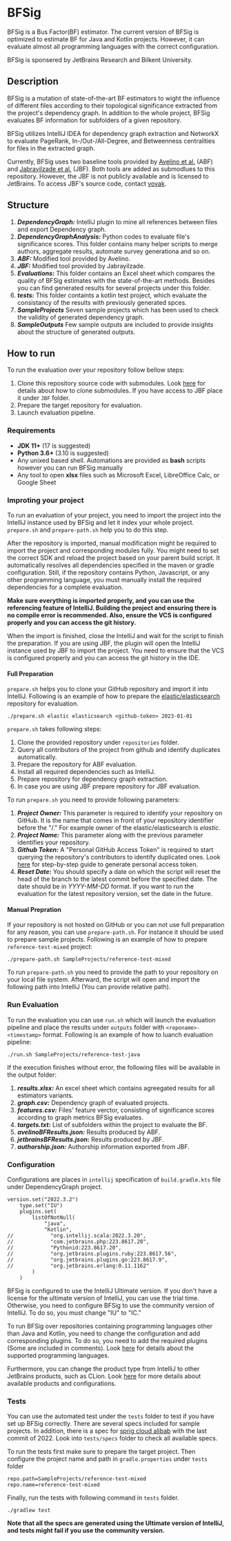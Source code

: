 # BFSig
BFSig is a Bus Factor(BF) estimator. The current version of BFSig is optimized to estimate BF for Java and Kotlin projects. However, it can evaluate almost all programming languages with the correct configuration.

BFSig is sponsered by JetBrains Research and Bilkent University.

## Description
BFSig is a mutation of state-of-the-art BF estimators to wight the influence of different files according to their topological significance extracted from the project's dependency graph. In addition to the whole project, BFSig evaluates BF information for subfolders of a given repository.

BFSig utilizes IntelliJ IDEA for dependency graph extraction and NetworkX to evaluate PageRank, In-/Out-/All-Degree, and Betweenness centralities for files in the extracted graph.

Currently, BFSig uses two baseline tools provided by [Avelino et al.](https://github.com/aserg-ufmg/Truck-Factor) (ABF) and [Jabrayilzade et al.](https://dl.acm.org/doi/abs/10.1145/3510457.3513082) (JBF). Both tools are added as submodlues to this repository. However, the JBF is not publicly available and is licensed to JetBrains. To access JBF's source code, contact [vovak](https://github.com/vovak).


## Structure
1. ***DependencyGraph:*** IntelliJ plugin to mine all references between files and export Dependency graph.
1. ***DependencyGraphAnalysis:*** Python codes to evaluate file's significance scores. This folder contains many helper scripts to merge authors, aggregate results, automate survey generationa and so on.
1. ***ABF:*** Modified tool provided by Avelino.
1. ***JBF:*** Modified tool provided by Jabrayilzade.
1. ***Evaluations:*** This folder contains an Excel sheet which compares the quality of BFSig estimates with the state-of-the-art methods. Besides you can find generated results for several projects under this folder.
1. ***tests:*** This folder containts a kotlin test project, which evaluate the consistancy of the results with previously generated spces.
1. ***SampleProjects*** Seven sample projects which has been used to check the validity of generated dependency graph.
1. ***SampleOutputs*** Few sample outputs are included to provide insights about the structure of generated outputs.

## How to run
To run the evaluation over your repository follow bellow steps:
1. Clone this repository source code with submodules. Look [here](https://git-scm.com/book/en/v2/Git-Tools-Submodules) for details about how to clone submodules. If you have access to JBF place it under `JBF` folder.
1. Prepare the target repository for evaluation.
1. Launch evaluation pipeline.

### Requirements
- **JDK 11+** (17 is suggested)
- **Python 3.6+** (3.10 is suggested)
- Any unixed based shell. Automations are provided as **bash** scripts however you can run BFSig manually
- Any tool to open **xlsx** files such as Microsoft Excel, LibreOffice Calc, or Google Sheet

### Improting your project
To run an evaluation of your project, you need to import the project into the IntelliJ instance used by BFSig and let it index your whole project. `prepare.sh` and `prepare-path.sh` help you to do this step. 

After the repository is imported, manual modification might be required to import the project and corresponding modules fully. You might need to set the correct SDK and reload the project based on your parent build script. It automatically resolves all dependencies specified in the maven or gradle configuration. Still, if the repository contains Python, Javascript, or any other programming language, you must manually install the required dependencies for a complete evaluation.

**Make sure everything is imported properly, and you can use the referencing feature of IntelliJ. Building the project and ensuring there is no compile error is recommended. Also, ensure the VCS is configured properly and you can access the git history.**

When the import is finished, close the IntelliJ and wait for the script to finish the preparation. If you are using JBF, the plugin will open the IntelliJ instance used by JBF to import the project. You need to ensure that the VCS is configured properly and you can access the git history in the IDE.

#### Full Preparation
`prepare.sh` helps you to clone your GitHub repository and import it into IntelliJ. 
Following is an example of how to prepare the [elastic/elasticsearch](https://github.com/elastic/elasticsearch) repository for evaluation.

```
./prepare.sh elastic elasticsearch <github-token> 2023-01-01
```
`prepare.sh` takes following steps:
1. Clone the provided repository under `repositories` folder.
1. Query all contributors of the project from github and identify duplicates automatically.
1. Prepare the repository for ABF evaluation.
1. Install all required dependencies such as IntelliJ.
1. Prepare repository for dependency graph extraction.
1. In case you are using JBF prepare repository for JBF evaluation.

To run `prepare.sh` you need to provide following parameters:
1. ***Project Owner:*** This parameter is required to identify your repository on GitHub. It is the name that comes in front of your repository identifier before the "/." For example owner of the elastic/elasticsearch is *elastic*.
2. ***Project Name:*** This parameter along with the previous parameter identifies your repository. 
3. ***Github Token:*** A "Personal GitHub Access Token" is required to start querying the repository's contributors to identify duplicated ones. Look [here](https://docs.github.com/en/enterprise-server@3.4/authentication/keeping-your-account-and-data-secure/creating-a-personal-access-token) for step-by-step guide to generate personal access token.
4. ***Reset Date:*** You should specify a date on which the script will reset the head of the branch to the latest commit before the specified date. The date should be in *YYYY-MM-DD* format. If you want to run the evaluation for the latest repository version, set the date in the future.

#### Manual Prepration
If your repository is not hosted on GitHub or you can not use full preparation for any reason, you can use `prepare-path.sh`. For instance it should be used to prepare sample projects. Following is an example of how to prepare `reference-test-mixed` project:

```
./prepare-path.sh SampleProjects/reference-test-mixed
```
To run `prepare-path.sh` you need to provide the path to your repository on your local file system. Afterward, the script will open and import the following path into IntelliJ (You can provide relative path).

### Run Evaluation
To run the evaluation you can use `run.sh` which will launch the evaluation pipeline and place the results under `outputs` folder with `<reponame>-<timestamp>` format. Following is an example of how to luanch evaluation pipeline:

```
./run.sh SampleProjects/reference-test-java
```

If the execution finishes without error, the following files will be available in the output folder:
1. ***results.xlsx:*** An excel sheet which contains agreegated results for all estimators variants.
1. ***graph.csv:*** Dependency graph of evaluated projects.
1. ***features.csv:*** Files' feature verctor, consisting of significance scores according to graph metrics BFSig evaluates.
1. ***targets.txt:*** List of subfolders within the project to evaluate the BF.
1. ***avelinoBFResults.json:*** Results produced by ABF.
1. ***jetbrainsBFResults.json:*** Results produced by JBF.
1. ***authorship.json:*** Authorship information exported from JBF.

### Configuration
Configurations are places in `intellij` specification of `build.gradle.kts` file under DependencyGraph project.
```
version.set("2022.3.2")
    type.set("IU")
    plugins.set(
        listOfNotNull(
            "java",
            "Kotlin",
//            "org.intellij.scala:2022.3.20",
//            "com.jetbrains.php:223.8617.20",
//            "Pythonid:223.8617.20",
//            "org.jetbrains.plugins.ruby:223.8617.56",
//            "org.jetbrains.plugins.go:223.8617.9",
//            "org.jetbrains.erlang:0.11.1162"
        )
    )
```

BFSig is configured to use the IntelliJ Ultimate version. If you don't have a license for the ultimate version of IntelliJ, you can use the trial time. Otherwise, you need to configure BFSig to use the community version of IntelliJ. To do so, you must change "IU" to "IC." 

To run BFSig over repositories containing programming languages other than Java and Kotlin, you need to change the configuration and add corresponding plugins. To do so, you need to add the required plugins (Some are included in comments). Look [here](https://www.jetbrains.com/help/idea/discover-intellij-idea.html#multi-platform-IDE) for details about the supported programming languages.

Furthermore, you can change the product type from IntelliJ to other JetBrains products, such as CLion. Look [here](https://plugins.jetbrains.com/docs/intellij/tools-gradle-intellij-plugin.html) for more details about available products and configurations.

### Tests
You can use the automated test under the `tests` folder to test if you have set up BFSig correctly. There are several specs included for sample projects. In addition, there is a spec for [sprig cloud alibab](https://github.com/alibaba/spring-cloud-alibaba) with the last commit of 2022. Look into `tests/specs` folder to check all available specs.

To run the tests first make sure to prepare the target project. Then configure the project name and path in `gradle.properties` under `tests` folder

```
repo.path=SampleProjects/reference-test-mixed
repo.name=reference-test-mixed
```
Finally, run the tests with following command in `tests` folder.
```
./gradlew test
```

**Note that all the specs are generated using the Ultimate version of IntelliJ, and tests might fail if you use the community version.**
